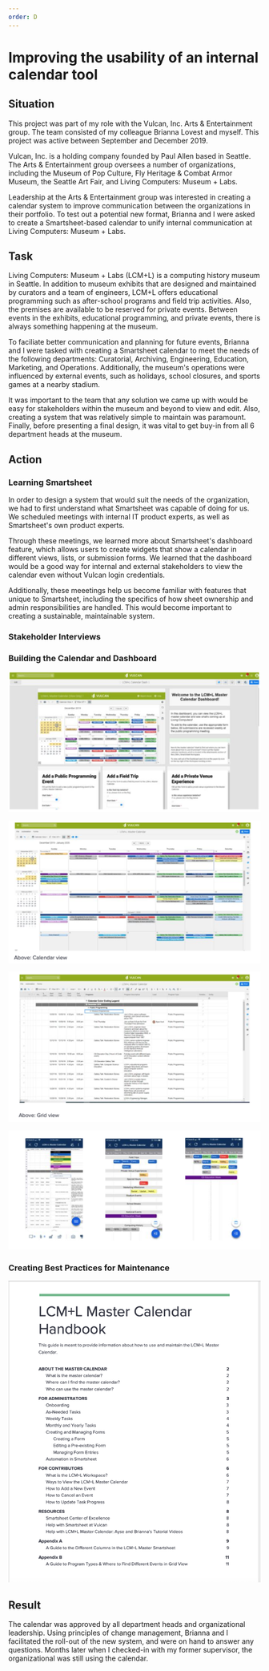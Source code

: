 ```yaml
---
order: D
---
```

# Improving the usability of an internal calendar tool

## Situation 

This project was part of my role with the Vulcan, Inc. Arts & Entertainment group. The team consisted of my colleague Brianna Lovest and myself. This project was active between September and December 2019.

Vulcan, Inc. is a holding company founded by Paul Allen based in Seattle. The Arts & Entertainment group oversees a number of organizations, including the Museum of Pop Culture, Fly Heritage & Combat Armor Museum, the Seattle Art Fair, and Living Computers: Museum + Labs. 

Leadership at the Arts & Entertainment group was interested in creating a calendar system to improve communication between the organizations in their portfolio. To test out a potential new format, Brianna and I were asked to create a Smartsheet-based calendar to unify internal communication at Living Computers: Museum + Labs. 


## Task 

Living Computers: Museum + Labs (LCM+L) is a computing history museum in Seattle. In addition to museum exhibits that are designed and maintained by curators and a team of engineers, LCM+L offers educational programming such as after-school programs and field trip activities. Also, the premises are available to be reserved for private events. Between events in the exhibits, educational programming, and private events, there is always something happening at the museum.

To faciliate better communication and planning for future events, Brianna and I were tasked with creating a Smartsheet calendar to meet the needs of the following departments: Curatorial, Archiving, Engineering, Education, Marketing, and Operations. Additionally, the museum's operations were influenced by external events, such as holidays, school closures, and sports games at a nearby stadium.

It was important to the team that any solution we came up with would be easy for stakeholders within the museum and beyond to view and edit. Also, creating a system that was relatively simple to maintain was paramount. Finally, before presenting a final design, it was vital to get buy-in from all 6 department heads at the museum.

## Action

### Learning Smartsheet

In order to design a system that would suit the needs of the organization, we had to first understand what Smartsheet was capable of doing for us. We scheduled meetings with internal IT product experts, as well as Smartsheet's own product experts.

Through these meetings, we learned more about Smartsheet's dashboard feature, which allows users to create widgets that show a calendar in different views, lists, or submission forms. We learned that the dashboard would be a good way for internal and external stakeholders to view the calendar even without Vulcan login credentials.

Additionally, these meeetings help us become familiar with features that unique to Smartsheet, including the specifics of how sheet ownership and admin responsibilities are handled. This would become important to creating a sustainable, maintainable system.

### Stakeholder Interviews

### Building the Calendar and Dashboard

![](/static/vulcan-dashboard.png/)

![](/static/vulcan-calendar-view.png/)

![](/static/vulcan-grid-view.png/)

![](/static/vulcan-mobile.png/)

### Creating Best Practices for Maintenance

![](/static/vulcan-handbook-screen.png/)

## Result

The calendar was approved by all department heads and organizational leadership. Using principles of change management, Brianna and I facilitated the roll-out of the new system, and were on hand to answer any questions. Months later when I checked-in with my former supervisor, the organizational was still using the calendar.

